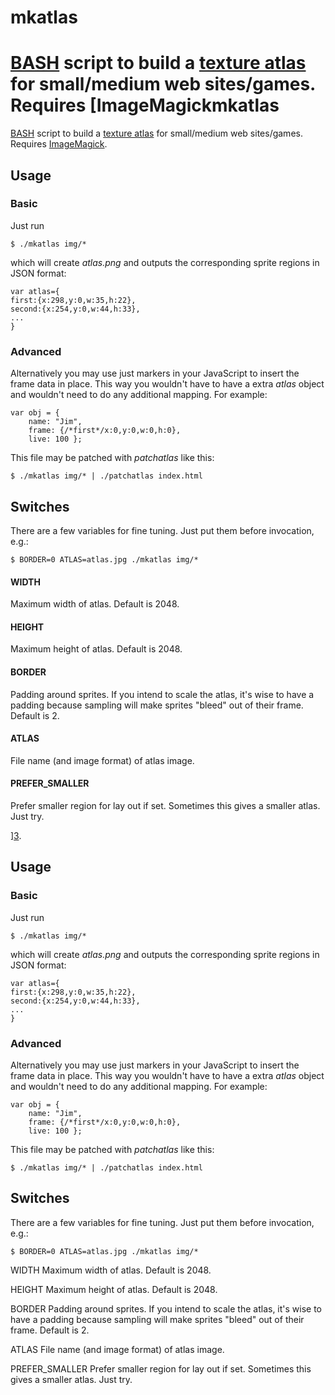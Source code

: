 mkatlas
=======

[BASH][1] script to build a [texture atlas][2] for small/medium web
sites/games. Requires [ImageMagickmkatlas
=======

[BASH][1] script to build a [texture atlas][2] for small/medium web
sites/games. Requires [ImageMagick][3].

Usage
-----

### Basic

Just run

	$ ./mkatlas img/*

which will create _atlas.png_ and outputs the corresponding sprite regions
in JSON format:

	var atlas={
	first:{x:298,y:0,w:35,h:22},
	second:{x:254,y:0,w:44,h:33},
	...
	}

### Advanced

Alternatively you may use just markers in your JavaScript to insert the
frame data in place. This way you wouldn't have to have a extra _atlas_
object and wouldn't need to do any additional mapping. For example:

	var obj = {
		name: "Jim",
		frame: {/*first*/x:0,y:0,w:0,h:0},
		live: 100 };

This file may be patched with _patchatlas_ like this:

	$ ./mkatlas img/* | ./patchatlas index.html

Switches
--------

There are a few variables for fine tuning.
Just put them before invocation, e.g.:

	$ BORDER=0 ATLAS=atlas.jpg ./mkatlas img/*

#### WIDTH
Maximum width of atlas. Default is 2048.

#### HEIGHT
Maximum height of atlas. Default is 2048.

#### BORDER
Padding around sprites. If you intend to scale the atlas, it's wise to have
a padding because sampling will make sprites "bleed" out of their frame.
Default is 2.

#### ATLAS
File name (and image format) of atlas image.

#### PREFER_SMALLER
Prefer smaller region for lay out if set. Sometimes this gives a smaller
atlas. Just try.

[1]: http://en.wikipedia.org/wiki/Bash_(Unix_shell)
[2]: http://en.wikipedia.org/wiki/Texture_atlas
[3]: http://www.imagemagick.org/
][3].

Usage
-----

### Basic

Just run

	$ ./mkatlas img/*

which will create _atlas.png_ and outputs the corresponding sprite regions
in JSON format:

	var atlas={
	first:{x:298,y:0,w:35,h:22},
	second:{x:254,y:0,w:44,h:33},
	...
	}

### Advanced

Alternatively you may use just markers in your JavaScript to insert the
frame data in place. This way you wouldn't have to have a extra _atlas_
object and wouldn't need to do any additional mapping. For example:

	var obj = {
		name: "Jim",
		frame: {/*first*/x:0,y:0,w:0,h:0},
		live: 100 };

This file may be patched with _patchatlas_ like this:

	$ ./mkatlas img/* | ./patchatlas index.html

Switches
--------

There are a few variables for fine tuning.
Just put them before invocation, e.g.:

	$ BORDER=0 ATLAS=atlas.jpg ./mkatlas img/*

WIDTH
Maximum width of atlas. Default is 2048.

HEIGHT
Maximum height of atlas. Default is 2048.

BORDER
Padding around sprites. If you intend to scale the atlas, it's wise to have
a padding because sampling will make sprites "bleed" out of their frame.
Default is 2.

ATLAS
File name (and image format) of atlas image.

PREFER_SMALLER
Prefer smaller region for lay out if set. Sometimes this gives a smaller
atlas. Just try.

[1]: http://en.wikipedia.org/wiki/Bash_(Unix_shell)
[2]: http://en.wikipedia.org/wiki/Texture_atlas
[3]: http://www.imagemagick.org/
